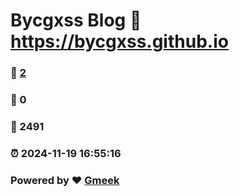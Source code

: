 # Bycgxss Blog :link: https://bycgxss.github.io 
### :page_facing_up: [2](https://bycgxss.github.io/tag.html) 
### :speech_balloon: 0 
### :hibiscus: 2491 
### :alarm_clock: 2024-11-19 16:55:16 
### Powered by :heart: [Gmeek](https://github.com/Meekdai/Gmeek)
